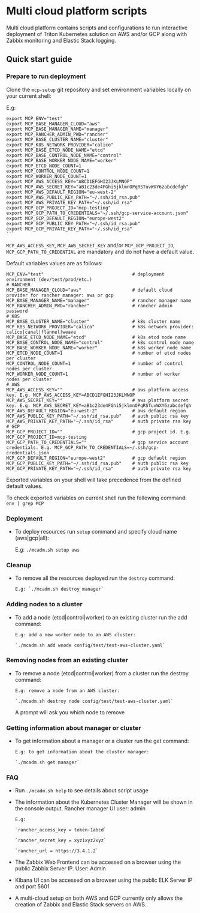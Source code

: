 # Multi cloud platform scripts

Multi cloud platform contains scripts and configurations to run interactive deployment of Triton Kubernetes solution on AWS and/or GCP along with Zabbix monitoring and Elastic Stack logging.

## Quick start guide

### Prepare to run deployment

Clone the `mcp-setup` git repository and set environment variables locally on your current shell:

   E.g:
   
    export MCP_ENV="test"
    export MCP_BASE_MANAGER_CLOUD="aws"
    export MCP_BASE_MANAGER_NAME="manager"
    export MCP_RANCHER_ADMIN_PWD="rancher"
    export MCP_BASE_CLUSTER_NAME="cluster"
    export MCP_K8S_NETWORK_PROVIDER="calico"
    export MCP_BASE_ETCD_NODE_NAME="etcd"
    export MCP_BASE_CONTROL_NODE_NAME="control"
    export MCP_BASE_WORKER_NODE_NAME="worker"
    export MCP_ETCD_NODE_COUNT=1
    export MCP_CONTROL_NODE_COUNT=1
    export MCP_WORKER_NODE_COUNT=1
    export MCP_AWS_ACCESS_KEY="ABCD1EFGHI23JKLMNOP"
    export MCP_AWS_SECRET_KEY="aB1c23de4FGhi5jklmnOPqRSTuvWXY6zabcdefgh"
    export MCP_AWS_DEFAULT_REGION="eu-west-2"
    export MCP_AWS_PUBLIC_KEY_PATH="~/.ssh/id_rsa.pub"
    export MCP_AWS_PRIVATE_KEY_PATH="~/.ssh/id_rsa"
    export MCP_GCP_PROJECT_ID="mcp-testing"
    export MCP_GCP_PATH_TO_CREDENTIALS="~/.ssh/gcp-service-account.json"
    export MCP_GCP_DEFAULT_REGION="europe-west2"
    export MCP_GCP_PUBLIC_KEY_PATH="~/.ssh/id_rsa.pub"
    export MCP_GCP_PRIVATE_KEY_PATH="~/.ssh/id_rsa"
    ```

`MCP_AWS_ACCESS_KEY`, `MCP_AWS_SECRET_KEY` and/or `MCP_GCP_PROJECT_ID`, `MCP_GCP_PATH_TO_CREDENTIAL` are mandatory and do not have a default value.

Default variables values are as follows:

    MCP_ENV="test"                                 # deployment environment (dev/test/prod/etc.)
    # RANCHER
    MCP_BASE_MANAGER_CLOUD="aws"                   # default cloud provider for rancher manager: aws or gcp
    MCP_BASE_MANAGER_NAME="manager"                # rancher manager name
    MCP_RANCHER_ADMIN_PWD="rancher"                # rancher admin password
    # K8S
    MCP_BASE_CLUSTER_NAME="cluster"                # k8s cluster name
    MCP_K8S_NETWORK_PROVIDER="calico"              # k8s network provider: calico|canal|flannel|weave
    MCP_BASE_ETCD_NODE_NAME="etcd"                 # k8s etcd node name
    MCP_BASE_CONTROL_NODE_NAME="control"           # k8s control node name
    MCP_BASE_WORKER_NODE_NAME="worker"             # k8s worker node name
    MCP_ETCD_NODE_COUNT=1                          # number of etcd nodes per cluster
    MCP_CONTROL_NODE_COUNT=1                       # number of control nodes per cluster
    MCP_WORKER_NODE_COUNT=1                        # number of worker nodes per cluster
    # AWS
    MCP_AWS_ACCESS_KEY=""                          # aws platform access key. E.g. MCP_AWS_ACCESS_KEY=ABCD1EFGHI23JKLMNOP
    MCP_AWS_SECRET_KEY=""                          # aws platform secret key. E.g. MCP_AWS_SECRET_KEY=aB1c23de4FGhi5jklmnOPqRSTuvWXY6zabcdefgh
    MCP_AWS_DEFAULT_REGION="eu-west-2"             # aws default region
    MCP_AWS_PUBLIC_KEY_PATH="~/.ssh/id_rsa.pub"    # auth public rsa key
    MCP_AWS_PRIVATE_KEY_PATH="~/.ssh/id_rsa"       # auth private rsa key
    # GCP
    MCP_GCP_PROJECT_ID=""                          # gcp project id. E.g. MCP_GCP_PROJECT_ID=mcp-testing
    MCP_GCP_PATH_TO_CREDENTIALS=""                 # gcp service account credentials. E.g. MCP_GCP_PATH_TO_CREDENTIALS=~/.ssh/gcp-credentials.json
    MCP_GCP_DEFAULT_REGION="europe-west2"          # gcp default region
    MCP_GCP_PUBLIC_KEY_PATH="~/.ssh/id_rsa.pub"    # auth public rsa key
    MCP_GCP_PRIVATE_KEY_PATH="~/.ssh/id_rsa"       # auth private rsa key
    

Exported variables on your shell will take precedence from the defined default values. 


To check exported variables on current shell run the following command: `env | grep MCP`

    
### Deployment

- To deploy resources run `setup` command and specify cloud name (aws|gcp|all):

    
     E.g: `./mcadm.sh setup aws`

### Cleanup

- To remove all the resources deployed run the `destroy` command:

      E.g: `./mcadm.sh destroy manager`

### Adding nodes to a cluster 

- To add a node (etcd|control|worker) to an existing cluster run the add command:

      E.g: add a new worker node to an AWS cluster:
        
      `./mcadm.sh add wnode config/test/test-aws-cluster.yaml`

### Removing nodes from an existing cluster 

- To remove a node (etcd|control|worker) from a cluster run the destroy command:

      E.g: remove a node from an AWS cluster:
        
      `./mcadm.sh destroy node config/test/test-aws-cluster.yaml`
      
      
     A prompt will ask you which node to remove 
  
### Getting information about manager or cluster 

- To get information about a manager or a cluster run the get command:

      E.g: to get information about the cluster manager:
    
      `./mcadm.sh get manager`
    
### FAQ

- Run `./mcadm.sh help` to see details about script usage


- The information about the Kubernetes Cluster Manager will be shown in the console output. Rancher manager UI user: admin
      
      E.g:
    
      `rancher_access_key = token-1abcd`

      `rancher_secret_key = xyz1xyz2xyz`
      
      `rancher_url = https://3.4.1.2`
        


- The Zabbix Web Frontend can be accessed on a browser using the public Zabbix Server IP. User: Admin


- Kibana UI can be accessed on a browser using the public ELK Server IP and port 5601


- A multi-cloud setup on both AWS and GCP currently only allows the creation of Zabbix and Elastic Stack servers on AWS. 
